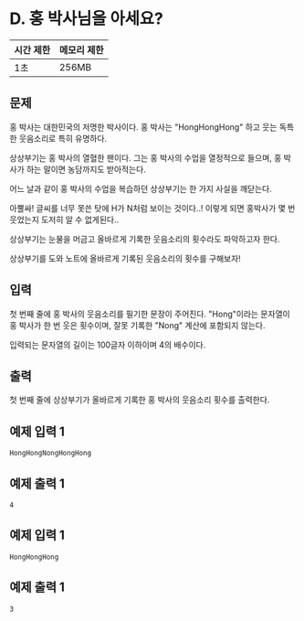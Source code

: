 # D. 홍 박사님을 아세요?

| 시간 제한 | 메모리 제한 |
| --- | --- |
| 1초 | 256MB |

## 문제

홍 박사는 대한민국의 저명한 박사이다. 홍 박사는 "HongHongHong" 하고 웃는 독특한 웃음소리로 특히 유명하다.

상상부기는 홍 박사의 열혈한 팬이다. 그는 홍 박사의 수업을 열정적으로 들으며, 홍 박사가 하는 말이면 농담까지도 받아적는다.

어느 날과 같이 홍 박사의 수업을 복습하던 상상부기는 한 가지 사실을 깨닫는다. 

아뿔싸! 글씨를 너무 못쓴 탓에 H가 N처럼 보이는 것이다..! 이렇게 되면 홍박사가 몇 번 웃었는지 도저히 알 수 없게된다..

상상부기는 눈물을 머금고 올바르게 기록한 웃음소리의 횟수라도 파악하고자 한다. 

상상부기를 도와 노트에 올바르게 기록된 웃음소리의 횟수를 구해보자!

## 입력

첫 번째 줄에 홍 박사의 웃음소리를 필기한 문장이 주어진다. "Hong"이라는 문자열이 홍 박사가 한 번 웃은 횟수이며, 잘못 기록한 "Nong" 계산에 포함되지 않는다.

입력되는 문자열의 길이는 100글자 이하이며 4의 배수이다.

## 출력

첫 번째 줄에 상상부기가 올바르게 기록한 홍 박사의 웃음소리 횟수를 출력한다.


## 예제 입력 1

```
HongHongNongHongHong
```

## 예제 출력 1

```
4
```

## 예제 입력 1

```
HongHongHong
```

## 예제 출력 1

```
3
```
